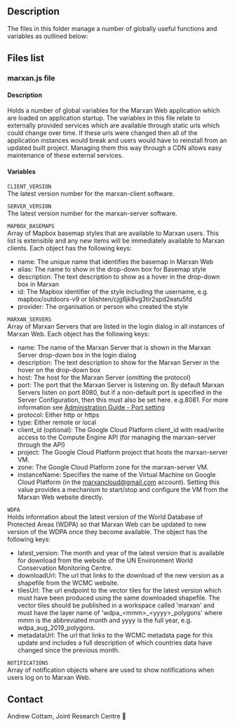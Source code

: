 ## Description
The files in this folder manage a number of globally useful functions and variables as outlined below:

## Files list
### marxan.js file
#### Description  
Holds a number of global variables for the Marxan Web application which are loaded on application startup. The variables in this file relate to externally provided services which are available through static urls which could change over time. If these urls were changed then all of the application instances would break and users would have to reinstall from an updated built project. Managing them this way through a CDN allows easy maintenance of these external services.
#### Variables
`CLIENT_VERSION`  
The latest version number for the marxan-client software.

`SERVER_VERSION`  
The latest version number for the marxan-server software.

`MAPBOX_BASEMAPS`  
Array of Mapbox basemap styles that are available to Marxan users. This list is extensible and any new items will be immediately available to Marxan clients. Each object has the following keys:  
 - name: The unique name that identifies the basemap in Marxan Web
 - alias: The name to show in the drop-down box for Basemap style
 - description: The text description to show as a hover in the drop-down box in Marxan
 - id: The Mapbox identifier of the style including the username, e.g. mapbox/outdoors-v9 or blishten/cjg6jk8vg3tir2spd2eatu5fd
 - provider: The organisation or person who created the style

`MARXAN_SERVERS`  
Array of Marxan Servers that are listed in the login dialog in all instances of Marxan Web. Each object has the following keys:
- name: The name of the Marxan Server that is shown in the Marxan Server drop-down box in the login dialog  
- description: The text description to show for the Marxan Server in the hover on the drop-down box 
- host: The host for the Marxan Server (omitting the protocol)  
- port: The port that the Marxan Server is listening on. By default Marxan Servers listen on port 8080, but if a non-default port is specified in the Server Configuration, then this must also be set here. e.g.8081. For more information see [Administration Guide - Port setting](https://andrewcottam.github.io/marxan-web/documentation/docs_admin.html#port) 
- protocol: Either http or https
- type: Either remote or local
- client\_id (optional): The Google Cloud Platform client\_id with read/write access to the Compute Engine API (for managing the marxan-server through the API)
- project: The Google Cloud Platform project that hosts the marxan-server VM.
- zone: The Google Cloud Platform zone for the marxan-server VM.
- instanceName: Specifies the name of the Virtual Machine on Google Cloud Platform (in the marxancloud@gmail.com account). Setting this value provides a mechanism to start/stop and configure the VM from the Marxan Web website directly.  

`WDPA`  
Holds information about the latest version of the World Database of Protected Areas (WDPA) so that Marxan Web can be updated to new version of the WDPA once they become available. The object has the following keys:
- latest_version: The month and year of the latest version that is available for download from the website of the UN Environment World Conservation Monitoring Centre. 
- downloadUrl: The url that links to the download of the new version as a shapefile from the WCMC website.  
- tilesUrl: The url endpoint to the vector tiles for the latest version which must have been produced using the same downloaded shapefile. The vector tiles should be published in a workspace called 'marxan' and must have the layer name of 'wdpa_\<mmm\>_\<yyyy\>_polygons' where mmm is the abbreviated month and yyyy is the full year, e.g. wdpa_aug_2019_polygons.  
- metadataUrl: The url that links to the WCMC metadata page for this update and includes a full description of which countries data have changed since the previous month.  

`NOTIFICATIONS`  
Array of notification objects where are used to show notifications when users log on to Marxan Web.

## Contact
Andrew Cottam, Joint Research Centre :email:

